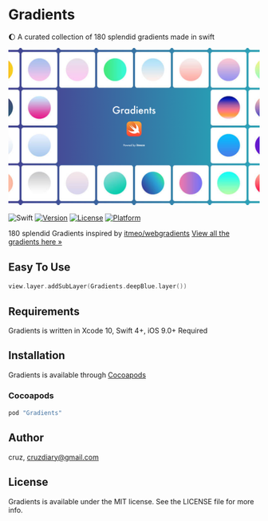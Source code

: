 # Gradients

🌔 A curated collection of 180 splendid gradients made in swift

![logo](README/gradients.png)

![Swift](https://img.shields.io/badge/Swift-4.2-orange.svg)
[![Version](https://img.shields.io/cocoapods/v/Gradients.svg?style=flat)](http://cocoapods.org/pods/Gradients)
[![License](https://img.shields.io/cocoapods/l/Gradients.svg?style=flat)](http://cocoapods.org/pods/Gradients)
[![Platform](https://img.shields.io/cocoapods/p/Gradients.svg?style=flat)](http://cocoapods.org/pods/Gradients)

180 splendid Gradients inspired by [itmeo/webgradients](https://github.com/itmeo/webgradients)
[View all the gradients here »](https://webgradients.com)

## Easy To Use
```swift
view.layer.addSubLayer(Gradients.deepBlue.layer())
```

## Requirements
Gradients is written in  Xcode 10, Swift 4+, iOS 9.0+ Required

## Installation
Gradients is available through [Cocoapods](http://cocoapods.org)

### Cocoapods
```ruby
pod "Gradients"
```

## Author
cruz, cruzdiary@gmail.com

## License

Gradients is available under the MIT license. See the LICENSE file for more info.
